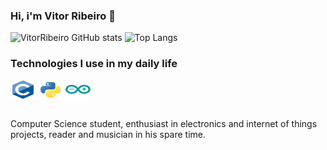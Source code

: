 ### Hi, i'm Vitor Ribeiro 👋

![VitorRibeiro GitHub stats](https://github-readme-stats.vercel.app/api?username=dev-VitorRibeiro&show_icons=true&theme=cobalt)
![Top Langs](https://github-readme-stats.vercel.app/api/top-langs/?username=dev-VitorRibeiro&layout=compact)

### Technologies I use in my daily life
<div style="display: inline_block">
  <img align="center" alt="C" height="30" width="40" src="https://raw.githubusercontent.com/devicons/devicon/master/icons/c/c-original.svg">
  <img align="center" alt="Python" height="30" width="40" src="https://raw.githubusercontent.com/devicons/devicon/master/icons/python/python-original.svg">
  <img align="center" alt="Arduino" height="30" width="40" src="https://raw.githubusercontent.com/devicons/devicon/master/icons/arduino/arduino-original.svg">
</div><br/>

Computer Science student, enthusiast in electronics and internet of things projects, reader and musician in his spare time.
